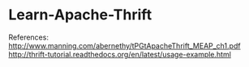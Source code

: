 # Learn-Apache-Thrift

References:
http://www.manning.com/abernethy/tPGtApacheThrift_MEAP_ch1.pdf
http://thrift-tutorial.readthedocs.org/en/latest/usage-example.html
